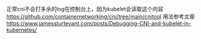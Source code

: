 正常cni不会打多余的log在控制台上，因为kubelet会读取这个内容
https://github.com/containernetworking/cni/tree/main/cnitool
用法参考文章 https://www.jamessturtevant.com/posts/Debugging-CNI-and-kubelet-in-kubernetes/